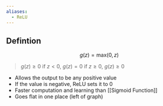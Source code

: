 ```yaml
---
aliases:
  - ReLU
---
```


## Defintion

$$
g(z)=\text{max}(0,z)
$$
> $g(z)\ge0$
> if $z<0$, $g(z)=0$
> if $z\ge0$, $g(z)\ge0$

- Allows the output to be any positive value
- If the value is negative, ReLU sets it to 0
- Faster computation and learning than [[Sigmoid Function]]
- Goes flat in one place (left of graph)
